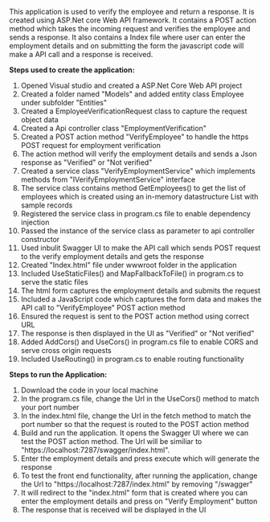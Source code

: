 This application is used to verify the employee and return a response.
It is created using ASP.Net core Web API framework.
It contains a POST action method which takes the incoming request and verifies the employee and sends a response.
It also contains a Index file where user can enter the employment details and on submitting the form the javascript code will make a API call and a response is received.

**Steps used to create the application:**
1. Opened Visual studio and created a ASP.Net Core Web API project
2. Created a folder named "Models" and added entity class Employee under subfolder "Entities"
3. Created a EmployeeVerificationRequest class to capture the request object data
4. Created a Api controller class "EmploymentVerification"
5. Created a POST action method "VerifyEmployee" to handle the https POST request for employment verification
6. The action method will verify the employment details and sends a Json response as "Verified" or "Not verified"
7. Created a service class "VerifyEmploymentService" which implements methods from "IVerifyEmploymentService" interface
8. The service class contains method GetEmployees() to get the list of employees which is created using an in-memory datastructure List with sample records 
9. Registered the service class in program.cs file to enable dependency injection
10. Passed the instance of the service class as parameter to api controller constructor
11. Used inbulit Swagger UI to make the API call which sends POST request to the verify employment details and gets the response
12. Created "Index.html" file under wwwroot folder in the application
13. Included UseStaticFiles() and MapFallbackToFile() in program.cs to serve the static files
14. The html form captures the employment details and submits the request
15. Included a JavaScript code which captures the form data and makes the API call to "VerifyEmployee" POST action method
16. Ensured the request is sent to the POST action method using correct URL
17. The response is then displayed in the UI as "Verified" or "Not verified"
18. Added AddCors() and UseCors() in program.cs file to enable CORS and serve cross origin requests
19. Included UseRouting() in program.cs to enable routing functionality


**Steps to run the Application:**
1. Download the code in your local machine
2. In the program.cs file, change the Url in the UseCors() method to match your port number
3. In the index.html file, change the Url in the fetch method to match the port number so that the request is routed to the POST action method
4. Build and run the application. It opens the Swagger UI where we can test the POST action method. The Url will be similiar to "https://localhost:7287/swagger/index.html".
5. Enter the employment details and press execute which will generate the response
6. To test the front end functionality, after running the application, change the Url to "https://localhost:7287/index.html" by removing "/swagger"
7. It will redirect to the "index.html" form that is created where you can enter the employment details and press on "Verify Employment" button
8. The response that is received will be displayed in the UI
